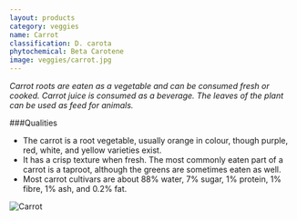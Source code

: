 ```yaml
---
layout: products
category: veggies
name: Carrot
classification: D. carota
phytochemical: Beta Carotene
image: veggies/carrot.jpg
---
```


*Carrot roots are eaten as a vegetable and can be consumed fresh or cooked. Carrot juice is consumed as a beverage. The leaves of the plant can be used as feed for animals.*

###Qualities 
 
- The carrot is a root vegetable, usually orange in colour, though purple, red, white, and yellow varieties exist.
- It has a crisp texture when fresh. The most commonly eaten part of a carrot is a taproot, although the greens are sometimes eaten as well.
- Most carrot cultivars are about 88% water, 7% sugar, 1% protein, 1% fibre, 1% ash, and 0.2% fat.

![Carrot](http://upload.wikimedia.org/wikipedia/commons/3/32/Carrots_of_many_colors.jpg)
